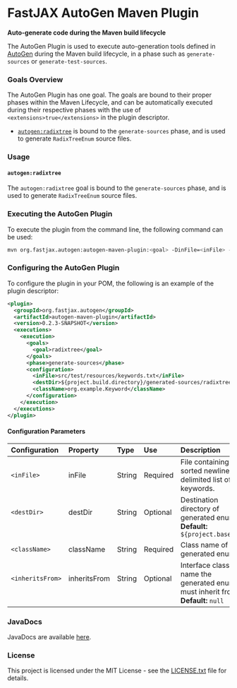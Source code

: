 # FastJAX AutoGen Maven Plugin

**Auto-generate code during the Maven build lifecycle**

The AutoGen Plugin is used to execute auto-generation tools defined in [AutoGen](..) during the Maven build lifecycle, in a phase such as `generate-sources` or `generate-test-sources`.

### Goals Overview

The AutoGen Plugin has one goal. The goals are bound to their proper phases within the Maven Lifecycle, and can be automatically executed during their respective phases with the use of `<extensions>true</extensions>` in the plugin descriptor.

* [`autogen:radixtree`](#autogenradixtree) is bound to the `generate-sources` phase, and is used to generate `RadixTreeEnum` source files.

### Usage

#### `autogen:radixtree`

The `autogen:radixtree` goal is bound to the `generate-sources` phase, and is used to generate `RadixTreeEnum` source files.

### Executing the AutoGen Plugin

To execute the plugin from the command line, the following command can be used:

```bash
mvn org.fastjax.autogen:autogen-maven-plugin:<goal> -DinFile=<inFile> -DclassName=<className> -DdestDir=[destDir] -DinheritsFrom=[inheritsFrom]
```

### Configuring the AutoGen Plugin

To configure the plugin in your POM, the following is an example of the plugin descriptor:

```xml
<plugin>
  <groupId>org.fastjax.autogen</groupId>
  <artifactId>autogen-maven-plugin</artifactId>
  <version>0.2.3-SNAPSHOT</version>
  <executions>
    <execution>
      <goals>
        <goal>radixtree</goal>
      </goals>
      <phase>generate-sources</phase>
      <configuration>
        <inFile>src/test/resources/keywords.txt</inFile>
        <destDir>${project.build.directory}/generated-sources/radixtree</destDir>
        <className>org.example.Keyword</className>
      </configuration>
    </execution>
  </executions>
</plugin>
```

#### Configuration Parameters

| **Configuration**          | **Property**           | **Type**          | **Use**            | **Description**                                                                   |
|:---------------------------|:-----------------------|:------------------|:-------------------|:----------------------------------------------------------------------------------|
| `<inFile>`                 | inFile                 | String            | Required           | File containing sorted newline-delimited list of keywords.                        |
| `<destDir>`<br>&nbsp;      | destDir<br>&nbsp;      | String<br>&nbsp;  | Optional<br>&nbsp; | Destination directory of generated enum.<br>**Default:** `${project.basedir}`     |
| `<className>`              | className              | String            | Required           | Class name of generated enum.                                                     |
| `<inheritsFrom>`<br>&nbsp; | inheritsFrom<br>&nbsp; | String<br>&nbsp;  | Optional<br>&nbsp; | Interface class name the generated enum must inherit from.<br>**Default:** `null` |

### JavaDocs

JavaDocs are available [here](https://autogen.fastjax.org/javadocs/).

### License

This project is licensed under the MIT License - see the [LICENSE.txt](LICENSE.txt) file for details.

[mvn-plugin]: https://img.shields.io/badge/mvn-plugin-lightgrey.svg